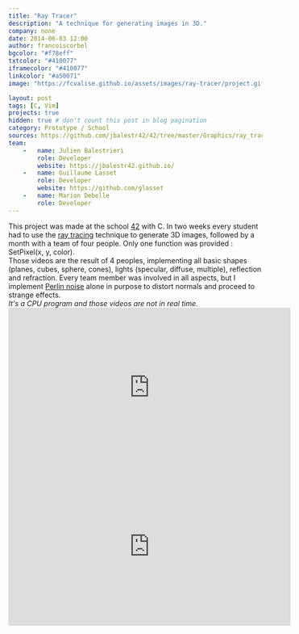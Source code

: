 ```yaml
---
title: "Ray Tracer"
description: "A technique for generating images in 3D."
company: none
date: 2014-06-03 12:00
author: francoiscorbel
bgcolor: "#f78eff"
txtcolor: "#410077"
iframecolor: "#410077"
linkcolor: "#a50071"
image: "https://fcvalise.github.io/assets/images/ray-tracer/project.gif"

layout: post
tags: [C, Vim]
projects: true
hidden: true # don't count this post in blog pagination
category: Prototype / School
sources: https://github.com/jbalestr42/42/tree/master/Graphics/ray_tracer
team:
    -   name: Julien Balestrieri
        role: Developer
        website: https://jbalestr42.github.io/
    -   name: Guillaume Lasset
        role: Developer
        website: https://github.com/glasset
    -   name: Marion Debelle
        role: Developer
---
```

<div class="text justify general-margin">
This project was made at the school <a alt="https://en.wikipedia.org/wiki/42_(school)" href="https://en.wikipedia.org/wiki/42_(school)" target="_blank">42</a> with C.
In two weeks every student had to use the <a alt="https://en.wikipedia.org/wiki/Ray_tracing_(graphics)" href="https://en.wikipedia.org/wiki/Ray_tracing_(graphics)" target="_blank">ray tracing</a>
technique to generate 3D images, followed by a month with a team of four people. Only one function was provided : SetPixel(x, y, color).

</div>
<div class="text justify general-margin">
Those videos are the result of 4 peoples, implementing all basic shapes (planes, cubes, sphere,
cones), lights (specular, diffuse, multiple), reflection and refraction.
Every team member was involved in all aspects, but I implement <a alt="https://en.wikipedia.org/wiki/Perlin_noise" href="https://en.wikipedia.org/wiki/Perlin_noise" target="_blank">Perlin noise</a> 
alone in purpose to distort normals and proceed to strange effects.
</div>
<div class="text general-margin"><i>
It's a CPU program and those videos are not in real time.
</i></div>
<div class="video general-margin">
    <iframe width="560px" height="315px" src="https://www.youtube.com/embed/2uVwTu24wgA?modestbranding=1&autohide=1&showinfo=0&controls=0&rel=0" frameborder="0" allowfullscreen></iframe>
</div>
<div class="video general-margin">
    <iframe width="560px" height="315px" src="https://www.youtube.com/embed/dP525W5pTAY?modestbranding=1&autohide=1&showinfo=0&controls=0&rel=0" frameborder="0" allowfullscreen></iframe>
</div>

